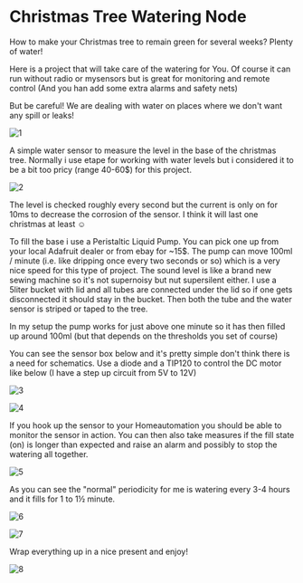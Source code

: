 # Christmas Tree Watering Node
How to make your Christmas tree to remain green for several weeks? Plenty of water!

Here is a project that will take care of the watering for You. Of course it can run without radio or mysensors but is great for monitoring and remote control (And you han add some extra alarms and safety nets)

But be careful! We are dealing with water on places where we don't want any spill or leaks!

![1](https://github.com/epkboan/epkboan.github.io/blob/master/christmas_tree_watering_1.jpg?raw=true "Pic 1")


A simple water sensor to measure the level in the base of the christmas tree. Normally i use etape for working with water levels but i considered it to be a bit too pricy (range 40-60$) for this project.

![2](https://github.com/epkboan/epkboan.github.io/blob/master/christmas_tree_watering_2.jpg?raw=true "Pic 2")

The level is checked roughly every second but the current is only on for 10ms to decrease the corrosion of the sensor. I think it will last one christmas at least ☺

To fill the base i use a Peristaltic Liquid Pump. You can pick one up from your local Adafruit dealer or from ebay for ~15$. The pump can move 100ml / minute (i.e. like dripping once every two seconds or so) which is a very nice speed for this type of project. The sound level is like a brand new sewing machine so it's not supernoisy but nut supersilent either. I use a 5liter bucket with lid and all tubes are connected under the lid so if one gets disconnected it should stay in the bucket. Then both the tube and the water sensor is striped or taped to the tree.

In my setup the pump works for just above one minute so it has then filled up around 100ml (but that depends on the thresholds you set of course)

You can see the sensor box below and it's pretty simple don't think there is a need for schematics. Use a diode and a TIP120 to control the DC motor like below (I have a step up circuit from 5V to 12V)

![3](https://github.com/epkboan/epkboan.github.io/blob/master/christmas_tree_watering_3.jpg?raw=true "Pic 3")

![4](https://github.com/epkboan/epkboan.github.io/blob/master/christmas_tree_watering_4.jpg?raw=true "Pic 4")

If you hook up the sensor to your Homeautomation you should be able to monitor the sensor in action. You can then also take measures if the fill state (on) is longer than expected and raise an alarm and possibly to stop the watering all together.

![5](https://github.com/epkboan/epkboan.github.io/blob/master/christmas_tree_watering_5.jpg?raw=true "Pic 5")

As you can see the "normal" periodicity for me is watering every 3-4 hours and it fills for 1 to 1½ minute.

![6](https://github.com/epkboan/epkboan.github.io/blob/master/christmas_tree_watering_6.jpg?raw=true "Pic 6")

![7](https://github.com/epkboan/epkboan.github.io/blob/master/christmas_tree_watering_7.jpg?raw=true "Pic 7")

Wrap everything up in a nice present and enjoy! 

![8](https://github.com/epkboan/epkboan.github.io/blob/master/christmas_tree_watering_8.jpg?raw=true "Pic 8")
